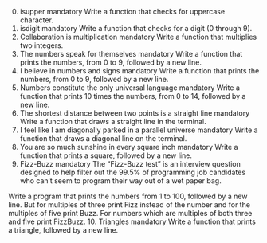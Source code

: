 0. isupper
mandatory
Write a function that checks for uppercase character.
1. isdigit
mandatory
Write a function that checks for a digit (0 through 9).
2. Collaboration is multiplication
mandatory
Write a function that multiplies two integers.
3. The numbers speak for themselves
mandatory
Write a function that prints the numbers, from 0 to 9, followed by a new line.
4. I believe in numbers and signs
mandatory
Write a function that prints the numbers, from 0 to 9, followed by a new line.
5. Numbers constitute the only universal language
mandatory
Write a function that prints 10 times the numbers, from 0 to 14, followed by a new line.
6. The shortest distance between two points is a straight line
mandatory
Write a function that draws a straight line in the terminal.
7. I feel like I am diagonally parked in a parallel universe
mandatory
Write a function that draws a diagonal line on the terminal.
8. You are so much sunshine in every square inch
mandatory
Write a function that prints a square, followed by a new line.
9. Fizz-Buzz
mandatory
The “Fizz-Buzz test” is an interview question designed to help filter out the 99.5% of programming job candidates who can’t seem to program their way out of a wet paper bag.

Write a program that prints the numbers from 1 to 100, followed by a new line. But for multiples of three print Fizz instead of the number and for the multiples of five print Buzz. For numbers which are multiples of both three and five print FizzBuzz.
10. Triangles
mandatory
Write a function that prints a triangle, followed by a new line.

